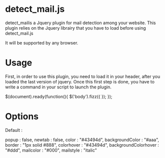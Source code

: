 <h1>detect_mail.js</h1>

detect_mailis a Jquery plugin for mail detection among your website.
This plugin relies on the Jquery librairy that you have to load  before using detect_mail.js

It will be supported by any browser.

<h1>Usage</h1>


First, in order to use this plugin, you need to load it in your header, after you loaded the last version of jquery.
Once this first step is done, you have to write a command in your script to launch the plugin.


$(document).ready(function(){
	$('body').fizz({
	});
});


<h1>Options</h1>

Default :

popup : false,
newtab : false,
color : "#43494d",
backgroundColor : "#aaa",
border : "1px solid #888",
colorhover : "#43494d",
backgroundColorhover : "#ddd",
mailcolor : "#000",
mailstyle : "italic"


